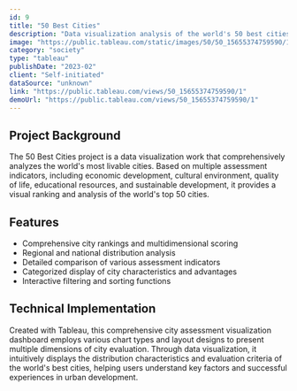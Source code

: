 ```yaml
---
id: 9
title: "50 Best Cities"
description: "Data visualization analysis of the world's 50 best cities"
image: "https://public.tableau.com/static/images/50/50_15655374759590/1/1_rss.png"
category: "society"
type: "tableau"
publishDate: "2023-02"
client: "Self-initiated"
dataSource: "unknown"
link: "https://public.tableau.com/views/50_15655374759590/1"
demoUrl: "https://public.tableau.com/views/50_15655374759590/1"
---
```


## Project Background

The 50 Best Cities project is a data visualization work that comprehensively analyzes the world's most livable cities. Based on multiple assessment indicators, including economic development, cultural environment, quality of life, educational resources, and sustainable development, it provides a visual ranking and analysis of the world's top 50 cities.

## Features

- Comprehensive city rankings and multidimensional scoring
- Regional and national distribution analysis
- Detailed comparison of various assessment indicators
- Categorized display of city characteristics and advantages
- Interactive filtering and sorting functions

## Technical Implementation

Created with Tableau, this comprehensive city assessment visualization dashboard employs various chart types and layout designs to present multiple dimensions of city evaluation. Through data visualization, it intuitively displays the distribution characteristics and evaluation criteria of the world's best cities, helping users understand key factors and successful experiences in urban development.